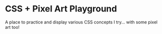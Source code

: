 # CSS + Pixel Art Playground

A place to practice and display various CSS concepts I try... with some pixel art too!
